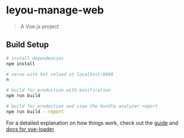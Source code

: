 # leyou-manage-web

> A Vue.js project

## Build Setup

``` bash
# install dependencies
npm install

# serve with hot reload at localhost:8080
n

# build for production with minification
npm run build

# build for production and view the bundle analyzer report
npm run build --report
```

For a detailed explanation on how things work, check out the [guide](http://vuejs-templates.github.io/webpack/) and [docs for vue-loader](http://vuejs.github.io/vue-loader).

